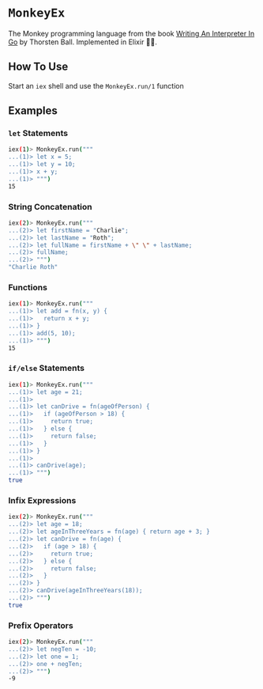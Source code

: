 # `MonkeyEx`

The Monkey programming language from the book [Writing An Interpreter In Go](https://interpreterbook.com) by Thorsten Ball. Implemented in Elixir 🧙‍♂️.

## How To Use

Start an `iex` shell and use the `MonkeyEx.run/1` function

## Examples

### `let` Statements

```bash
iex(1)> MonkeyEx.run("""
...(1)> let x = 5;
...(1)> let y = 10;
...(1)> x + y;
...(1)> """)
15
```

### String Concatenation

```bash
iex(2)> MonkeyEx.run("""
...(2)> let firstName = "Charlie";
...(2)> let lastName = "Roth";
...(2)> let fullName = firstName + \" \" + lastName;
...(2)> fullName;
...(2)> """)
"Charlie Roth"
```

### Functions

```bash
iex(1)> MonkeyEx.run("""
...(1)> let add = fn(x, y) {
...(1)>   return x + y;
...(1)> }
...(1)> add(5, 10);
...(1)> """)
15
```

### `if/else` Statements

```bash
iex(1)> MonkeyEx.run("""
...(1)> let age = 21;
...(1)> 
...(1)> let canDrive = fn(ageOfPerson) {
...(1)>   if (ageOfPerson > 18) {
...(1)>     return true;
...(1)>   } else {
...(1)>     return false;
...(1)>   }
...(1)> }
...(1)> 
...(1)> canDrive(age);
...(1)> """)
true
```

### Infix Expressions

```bash
iex(2)> MonkeyEx.run("""
...(2)> let age = 18;
...(2)> let ageInThreeYears = fn(age) { return age + 3; }
...(2)> let canDrive = fn(age) {
...(2)>   if (age > 18) {
...(2)>     return true;
...(2)>   } else {
...(2)>     return false;
...(2)>   }
...(2)> }
...(2)> canDrive(ageInThreeYears(18));
...(2)> """)
true
```

### Prefix Operators

```bash
iex(2)> MonkeyEx.run("""
...(2)> let negTen = -10;
...(2)> let one = 1;
...(2)> one + negTen;
...(2)> """)
-9
```
